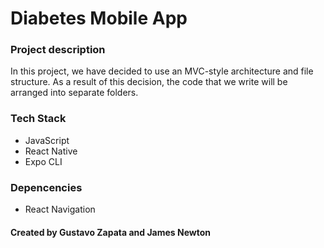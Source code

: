 # Diabetes Mobile App

### Project description

In this project, we have decided to use an MVC-style architecture and file structure. As a result of this decision, the code that we write will be arranged into separate folders.

### Tech Stack

- JavaScript
- React Native
- Expo CLI

### Depencencies

- React Navigation

#### Created by Gustavo Zapata and James Newton
